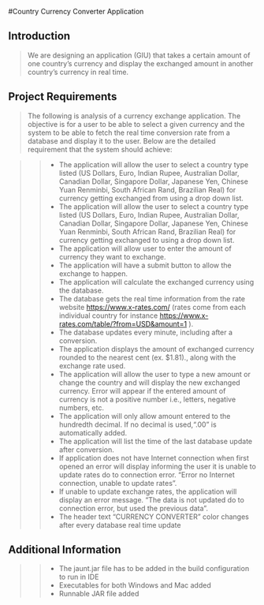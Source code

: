 #Country Currency Converter Application

## Introduction

> We are designing an application (GIU) that takes a certain amount of one country’s currency and display the exchanged amount in another country’s currency in real time.


## Project Requirements

>The following is analysis of a currency exchange application. The objective is for a user to be able to select a given currency and the system to be able to fetch the real time conversion rate from a database and display it to the user. Below are the detailed requirement that the system should achieve:

>>* The application will allow the user to select a country type listed (US Dollars, Euro, Indian Rupee, Australian Dollar, Canadian Dollar, Singapore Dollar, Japanese Yen, Chinese Yuan Renminbi, South African Rand, Brazilian Real) for currency getting exchanged from using a drop down list.
>>* The application will allow the user to select a country type listed (US Dollars, Euro, Indian Rupee, Australian Dollar, Canadian Dollar, Singapore Dollar, Japanese Yen, Chinese Yuan Renminbi, South African Rand, Brazilian Real) for currency getting exchanged to using a drop down list.
>>* The application will allow user to enter the amount of currency they want to exchange.
>>* The application will have a submit button to allow the exchange to happen.
>>* The application will calculate the exchanged currency using the database. 
>>* The database gets the real time information from the rate website https://www.x-rates.com/ (rates come from each individual country for instance https://www.x-rates.com/table/?from=USD&amount=1 ).
>>* The database updates every minute, including after a conversion.
>>* The application displays the amount of exchanged currency rounded to the nearest cent (ex. $1.81)., along with the exchange rate used.
>>* The application will allow the user to type a new amount or change the country and will display the new exchanged currency.
Error will appear if the entered amount of currency is not a positive number i.e., letters, negative numbers, etc.
>>* The application will only allow amount entered to the hundredth decimal. If no decimal is used,“.00” is automatically added.
>>* The application will list the time of the last database update after conversion.
>>* If application does not have Internet connection when first opened an error will display informing the user it is unable to update rates do to connection error. “Error no Internet connection, unable to update rates”.
>>* If unable to update exchange rates, the application will display an error message. “The data is not updated do to connection error, but used the previous data”.
>>* The header text “CURRENCY CONVERTER” color changes after every database real time update


## Additional Information

>>* The jaunt.jar file has to be added in the build configuration to run in IDE
>>* Executables for both Windows and Mac added
>>* Runnable JAR file added

